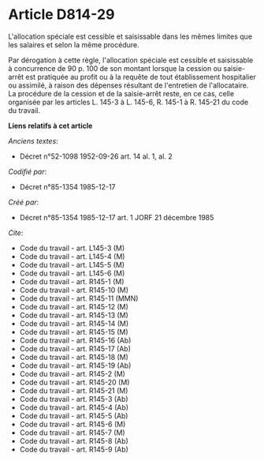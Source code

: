 # Article D814-29

L'allocation spéciale est cessible et saisissable dans les mêmes limites que les salaires et selon la même procédure. 

Par dérogation à cette règle, l'allocation spéciale est cessible et saisissable à concurrence de 90 p. 100 de son montant
lorsque la cession ou saisie-arrêt est pratiquée au profit ou à la requête de tout établissement hospitalier ou assimilé, à
raison des dépenses résultant de l'entretien de l'allocataire. La procédure de la cession et de la saisie-arrêt reste, en ce
cas, celle organisée par les articles L. 145-3 à L. 145-6, R. 145-1 à R. 145-21 du code du travail.

**Liens relatifs à cet article**

_Anciens textes_:

  - Décret n°52-1098 1952-09-26 art. 14 al. 1, al. 2

_Codifié par_:

  - Décret n°85-1354 1985-12-17

_Créé par_:

  - Décret n°85-1354 1985-12-17 art. 1 JORF 21 décembre 1985

_Cite_:

  - Code du travail - art. L145-3 (M)
  - Code du travail - art. L145-4 (M)
  - Code du travail - art. L145-5 (M)
  - Code du travail - art. L145-6 (M)
  - Code du travail - art. R145-1 (M)
  - Code du travail - art. R145-10 (M)
  - Code du travail - art. R145-11 (MMN)
  - Code du travail - art. R145-12 (M)
  - Code du travail - art. R145-13 (M)
  - Code du travail - art. R145-14 (M)
  - Code du travail - art. R145-15 (M)
  - Code du travail - art. R145-16 (Ab)
  - Code du travail - art. R145-17 (Ab)
  - Code du travail - art. R145-18 (M)
  - Code du travail - art. R145-19 (Ab)
  - Code du travail - art. R145-2 (M)
  - Code du travail - art. R145-20 (M)
  - Code du travail - art. R145-21 (M)
  - Code du travail - art. R145-3 (Ab)
  - Code du travail - art. R145-4 (Ab)
  - Code du travail - art. R145-5 (Ab)
  - Code du travail - art. R145-6 (M)
  - Code du travail - art. R145-7 (M)
  - Code du travail - art. R145-8 (Ab)
  - Code du travail - art. R145-9 (Ab)
